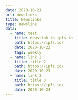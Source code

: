 ```yaml
---
date: 2020-10-21
url: newslinks
title: Newslinks
type: newslink
data:
  - name: test
    title: newslink to ipfs.io
    path: https://ipfs.io/
    date: 2020-10-22
    tags: weekly
  - name: link 2
    title: title 2
    path: https://ipfs.io/
    date: 2020-10-23
  - name: link 3
    title: title 3
    path: https://ipfs.io/
    date: 2020-10-24
---
```

